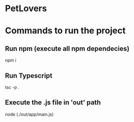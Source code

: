 # PetLovers

# Commands to run the project

## Run npm (execute all npm dependecies)
npm i 

## Run Typescript
tsc -p .

## Execute the .js file in 'out' path
node <filepath> (./out/app/main.js)